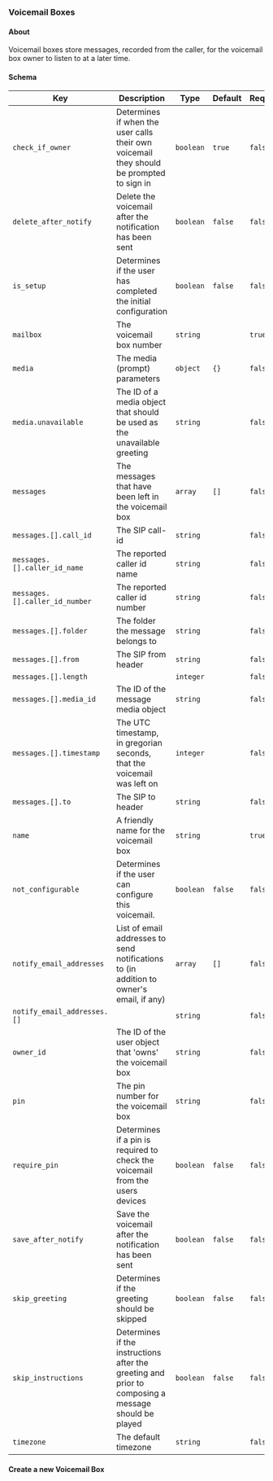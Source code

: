
### Voicemail Boxes

#### About

Voicemail boxes store messages, recorded from the caller, for the voicemail box owner to listen to at a later time.

#### Schema

Key | Description | Type | Default | Required
--- | ----------- | ---- | ------- | --------
`check_if_owner` | Determines if when the user calls their own voicemail they should be prompted to sign in | `boolean` | `true` | `false`
`delete_after_notify` | Delete the voicemail after the notification has been sent | `boolean` | `false` | `false`
`is_setup` | Determines if the user has completed the initial configuration | `boolean` | `false` | `false`
`mailbox` | The voicemail box number | `string` |   | `true`
`media` | The media (prompt) parameters | `object` | `{}` | `false`
`media.unavailable` | The ID of a media object that should be used as the unavailable greeting | `string` |   | `false`
`messages` | The messages that have been left in the voicemail box | `array` | `[]` | `false`
`messages.[].call_id` | The SIP call-id | `string` |   | `false`
`messages.[].caller_id_name` | The reported caller id name | `string` |   | `false`
`messages.[].caller_id_number` | The reported caller id number | `string` |   | `false`
`messages.[].folder` | The folder the message belongs to | `string` |   | `false`
`messages.[].from` | The SIP from header | `string` |   | `false`
`messages.[].length` |   | `integer` |   | `false`
`messages.[].media_id` | The ID of the message media object | `string` |   | `false`
`messages.[].timestamp` | The UTC timestamp, in gregorian seconds, that the voicemail was left on | `integer` |   | `false`
`messages.[].to` | The SIP to header | `string` |   | `false`
`name` | A friendly name for the voicemail box | `string` |   | `true`
`not_configurable` | Determines if the user can configure this voicemail. | `boolean` | `false` | `false`
`notify_email_addresses` | List of email addresses to send notifications to (in addition to owner's email, if any) | `array` | `[]` | `false`
`notify_email_addresses.[]` |   | `string` |   | `false`
`owner_id` | The ID of the user object that 'owns' the voicemail box | `string` |   | `false`
`pin` | The pin number for the voicemail box | `string` |   | `false`
`require_pin` | Determines if a pin is required to check the voicemail from the users devices | `boolean` | `false` | `false`
`save_after_notify` | Save the voicemail after the notification has been sent | `boolean` | `false` | `false`
`skip_greeting` | Determines if the greeting should be skipped | `boolean` | `false` | `false`
`skip_instructions` | Determines if the instructions after the greeting and prior to composing a message should be played | `boolean` | `false` | `false`
`timezone` | The default timezone | `string` |   | `false`

#### Create a new Voicemail Box
